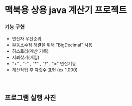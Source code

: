 # 맥북용 상용 java 계산기 프로젝트 

### 기능 구현
- 연산자 우선순위 
- 부동소수점 해결을 위해 "BigDecimal" 사용
- 히스토리(계산 기록) 
- 지뢰찾기(게임)
- "+" , "-" , "*" , "/" , "=" 연산기능
- 계산작업 후 자릿수 표현 (ex 1,000)
<br><br><br>

## 프로그램 실행 사진
